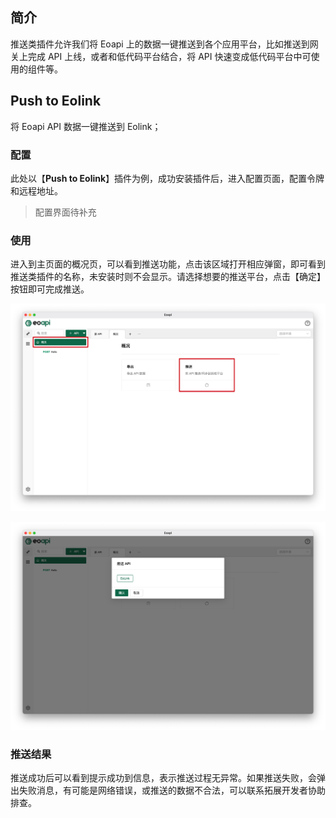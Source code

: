 ## 简介
推送类插件允许我们将 Eoapi 上的数据一键推送到各个应用平台，比如推送到网关上完成 API 上线，或者和低代码平台结合，将 API 快速变成低代码平台中可使用的组件等。
## Push to Eolink
将 Eoapi API 数据一键推送到 Eolink；
### 配置

此处以【**Push to Eolink**】插件为例，成功安装插件后，进入配置页面，配置令牌和远程地址。

> 配置界面待补充

### 使用

进入到主页面的概况页，可以看到推送功能，点击该区域打开相应弹窗，即可看到推送类插件的名称，未安装时则不会显示。请选择想要的推送平台，点击【确定】按钮即可完成推送。

![image-20220512173000566](../assets/images/image-20220512173000566.png)

![image-20220512173054947](../assets/images/image-20220512173054947.png)

### 推送结果

推送成功后可以看到提示成功到信息，表示推送过程无异常。如果推送失败，会弹出失败消息，有可能是网络错误，或推送的数据不合法，可以联系拓展开发者协助排查。
